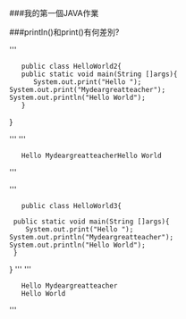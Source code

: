 ###我的第一個JAVA作業

###println()和print()有何差別?

'''

       public class HelloWorld2{
       public static void main(String []args){
          System.out.print("Hello ");
    System.out.print("Mydeargreatteacher");
    System.out.println("Hello World");
       }
  }
  
'''
'''

       Hello MydeargreatteacherHello World

'''

'''

       public class HelloWorld3{

     public static void main(String []args){
        System.out.print("Hello ");
	System.out.println("Mydeargreatteacher");
	System.out.println("Hello World");
     }
   }
'''
'''

       Hello Mydeargreatteacher
       Hello World
       
'''
